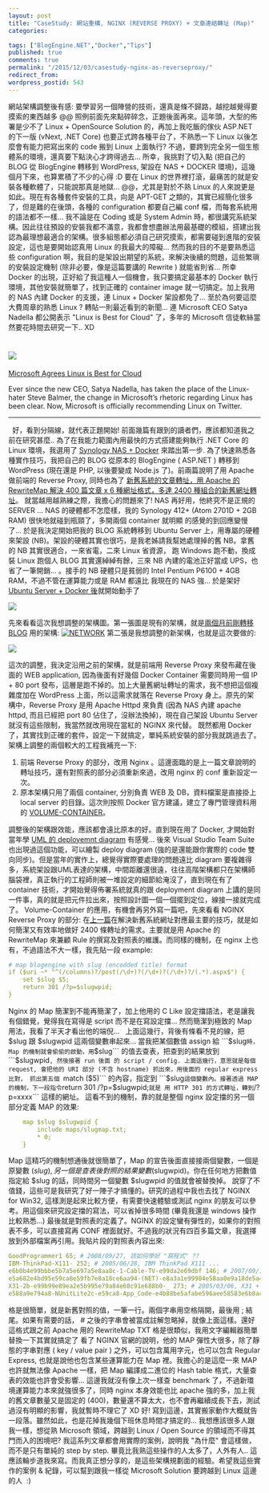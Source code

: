 ```yaml
---
layout: post
title: "CaseStudy: 網站重構, NGINX (REVERSE PROXY) + 文章連結轉址 (Map)"
categories:

tags: ["BlogEngine.NET","Docker","Tips"]
published: true
comments: true
permalink: "/2015/12/03/casestudy-nginx-as-reverseproxy/"
redirect_from:
wordpress_postid: 543
---
```

網站架構調整後有感: 要學習另一個陣營的技術，還真是條不歸路，越挖越覺得要摸索的東西越多 @@ 照例前面先來點碎碎念，正題後面再來。這年頭，大型的佈署是少不了 Linux + OpenSource Solution 的，再加上我吃飯的傢伙 ASP.NET 的下一版 (vNext, .NET Core) 也要正式跨各種平台了，不熟悉一下 Linux 以後怎麼會有能力把寫出來的 code 搬到 Linux 上面執行? 不過，要跨到完全另一個生態體系的環境，還真要下點決心才跨得過去... 所幸，我挑對了切入點 (把自己的 BLOG 從 BlogEngine 轉移到 WordPress, 架設在 NAS + DOCKER 環境)，這幾個月下來，也算累積了不少的心得 :D 要在 Linux 的世界裡打滾，最痛苦的就是安裝各種軟體了，只能說那真是地獄... @@，尤其是對於不熟 Linux 的人來說更是如此。現在有各種套件安裝的工具，向是 APT-GET 之類的，其實已經簡化很多了，但是難的在後頭，各種的 configuration 都要自己編 conf 檔，而每套系統用的語法都不一樣... 我不論是在 Coding 或是 System Admin 時，都很講究系統架構。因此往往預設的安裝我都不滿意，我都會想盡辦法用最基礎的模組，搭建出我認為最理想最適合的架構。很多組態都必須自己研究摸索，都需要碰到進階的安裝設定，這也是要開始認真用 Linux 的我最大的障礙... 然而我的目的不是要熟悉這些 configuration 啊，我目的是架設出期望的系統，來解決後續的問題，這些繁瑣的安裝設定機制 (除非必要，像是這篇要講的 Rewrite ) 就能省則省... 所幸 Docker 的出現，正好給了我這種人一個機會，我只要搞定最基本的 Docker 執行環境，其他安裝就簡單了，找到正確的 container image 就一切搞定。加上我用的 NAS 內建 Docker 的支援，連 Linux + Docker 架設都免了... 至於為何要這麼大費周章的熟悉 Linux ? 轉貼一則最近看到的新聞... 連 Microsoft CEO Satya Nadella 都公開表示 "Linux is Best for Cloud" 了，多年的 Microsoft 信徒軟絲當然要花時間去研究一下.. XD

# ![](/wp-content/uploads/2015/11/microsoft_loves_linux-300x199.jpg)  
[Microsoft Agrees Linux is Best for Cloud](http://technochords.com/microsoft-agrees-linux-is-best-for-cloud/)

Ever since the new CEO, Satya Nadella, has taken the place of the Linux-hater Steve Balmer, the change in Microsoft’s rhetoric regarding Linux has been clear.<span id="more-833"></span> Now, Microsoft is officially recommending Linux on Twitter.

* * *

  好，看到分隔線，就代表正題開始! 前面幾篇有跟到的讀者們，應該都知道我之前在研究甚麼.. 為了在我能力範圍內用最快的方式搭建能夠執行 .NET Core 的 Linux 環境，我選用了 
[Synology NAS + Docker](/2015/10/13/docker-%e5%88%9d%e9%ab%94%e9%a9%97-synology-dsm-%e4%b8%8a%e9%9d%a2%e6%9e%b6%e8%a8%ad-wordpress-redmine-reverse-proxy/) 
來踏出第一步. 為了快速熟悉各種實作技巧，我把自己的 BLOG 從原本的 BlogEngine ( ASP.NET ) 轉移到 WordPress (現在還是 PHP, 以後要變成 Node.js 了)。前兩篇說明了用 Apache 做前端的 Reverse Proxy, 同時也為了
[新舊系統的文章轉址，用 Apache 的 RewriteMap 解決 400 篇文章 x 6 種網址格式，多達 2400 種組合的新舊網址轉址](/2015/11/06/apache-rewritemap-urlmapping-case-study/)。
就當越用越熟練之際，我擔心的問題來了! NAS 再好用，他終究不是正規的 SERVER ... NAS 的硬體都不怎麼樣，我的 Synology 412+ (Atom 2701D + 2GB RAM) 很快地就碰到瓶頸了，多開兩個 container 就明顯
的感覺的到回應變慢了... 於是我決定開始把我的 BLOG 系統轉移到 Ubuntu Server 上，用專屬的硬體來架設 (NB)。架設的硬體其實也很巧，是我老姊請我幫她處理掉的舊 NB。拿舊的 NB 其實很適合，一來省電，二來 Linux 省資源，
跑 Windows 跑不動，換成裝 Linux 跑個人 BLOG 其實還綽綽有餘，三來 NB 內建的電池正好當成 UPS，也省了一筆開銷... 。接手的 NB 硬體只是貧弱的 Intel Pentium P6100 + 4GB RAM，不過不管在運算能力或是 RAM 都遠比
我現在的 NAS 強... 於是架好 
[Ubuntu Server + Docker 後](/2015/10/24/%e7%b5%82%e6%96%bc%e6%90%9e%e5%ae%9a-ubuntu-server-15-10/)就開始動手了

![](http://columns.chicken-house.net/wp-content/uploads/2015/12/img_5660723bd1e09.png)

先來看看這次我想調整的架構圖。第一張圖是現有的架構，就是[兩個月前剛轉移 BLOG](http://columns.chicken-house.net/2015/10/13/docker-%e5%88%9d%e9%ab%94%e9%a9%97-synology-dsm-%e4%b8%8a%e9%9d%a2%e6%9e%b6%e8%a8%ad-wordpress-redmine-reverse-proxy/) 用的架構: [![NETWORK](/wp-content/uploads/2015/10/NETWORK.png)](/wp-content/uploads/2015/10/NETWORK.png) 第二張是我想調整的新架構，也就是這次要做的:

![](http://columns.chicken-house.net/wp-content/uploads/2015/12/img_56608a1da440e.png)

這次的調整，我決定沿用之前的架構，就是前端用 Reverse Proxy 來發布藏在後面的 WEB application, 因為後面有好幾個 Docker Container 需要同時用一個 IP + 80 port 發布，這層是跑不掉的。加上大量舊網址轉址的需求，我不想把這個複雜度加在 WordPress 上面，所以這需求就落在 Reverse Proxy 身上。原先的架構中，Reverse Proxy 是用 Apache Httpd 來負責 (因為 NAS 內建 apache httpd, 而且已經把 port 80 佔住了，沒辦法換掉)，現在自己架設 Ubuntu Server 就沒有這些限制，我當然就改用現在當紅的 NGINX 來代替。 既然都用 Docker 了，其實找到正確的套件，設定一下就搞定，單純系統安裝的部分我就跳過去了。架構上調整的兩個較大的工程我補充一下:

1.  前端 Reverse Proxy 的部分，改用 Nginx 。這邊面臨的是上一篇文章說明的轉址技巧，還有對照表的部分必須重新來過，改用 nginx 的 conf 重新設定一次。
2.  原本架構只用了兩個 container, 分別負責 WEB 及 DB，資料檔案是直接掛上 local server 的目錄。這次則按照 Docker 官方建議，建立了專門管理資料用的 [VOLUME-CONTAINER](https://docs.docker.com/engine/userguide/dockervolumes/)。

調整後的架構跟效能，應該都會遠比原本的好。直到現在用了 Docker, 才開始對當年學 [UML 的 deployemnt diagram](https://en.wikipedia.org/wiki/Deployment_diagram) 有感覺... 後來 Visual Studio Team Suite 也出現過這個功能，可以繪製 deploy diagram (強的是還能跟你實際的 code 雙向同步)。但是當年的實作上，總覺得實際要處理的問題遠比 diagram 要複雜得多，系統架設跟UML表達的架構，中間距離還很遠，往往高階架構都只在架構師腦袋裡，真正執行的工程師則被一堆設定的細節給淹沒了，直到現在有了 container 技術，才開始覺得佈署系統就真的跟 deployment diagram 上講的是同一件事，真的就是把元件拉出來，按照設計圖一個一個擺到定位，線接一接就完成了。 Volume-Container 的應用，有機會再另外寫一篇吧，先來看看 NGINX Reverse Proxy 的部分: 在[上一篇](http://columns.chicken-house.net/2015/11/06/apache-rewritemap-urlmapping-case-study/)在解決新舊系統網址對應最主要的技巧，就是如何簡潔又有效率地做好 2400 條轉址的需求。主要就是用 Apache 的 RewriteMap 來兼顧 Rule 的撰寫及對照表的維護。而同樣的機制，在 nginx 上也有，不過語法不大一樣，我先貼一段 example:

```yml
# map blogengine with slug (encodded title) format
if ($uri ~* "^(/columns)?/post(/\d+)?(/\d+)?(/\d+)?/(.*).aspx$") {
    set $slug $5;
    return 301 /?p=$slugwpid;
}
```

Nginx 的 Map 簡潔到不能再簡潔了，加上他用的 C Like 設定擋語法，老是讓我有個錯覺，覺得我在寫得是 script 而不是在寫設定擋...
然而簡潔到極致的 Map 用法，我看了半天才看出他的端倪...   上面這幾行，背後有條看不見的線，把 $slug 跟 $slugwpid 這兩個變數串起來...
當我把某個數值 assign 給 ```$slug``` 時，Map 的機制就會偷偷的啟動，用 ```$slug``` 的值去查表，把查到的結果放到 ```$slugwpid```, 然後接著 run 後面
的 script / config. 上面這幾行，意思就是每個 request, 會把他的 URI 部分 (不含 hostname) 抓出來，用後面的 regular express 比對，
抓出第五個 ```match ($5)``` 的內容，指定到 ```$slug``` 這個變數內。接著透過 MAP 的機制，下一段指令 ```return 301 /?p=$slugwpid;``` 就是
用 HTTP 301 的方式轉址，轉到 ```/?p=xxxx``` 這樣的網址。 這看不到的機制，靠的就是整個 nginx 設定擋的另一個部分定義 MAP 的效果:

```yml
    map $slug $slugwpid {
        include maps/slugmap.txt;
        * 0;
    }
```
Map 這精巧的機制想通後就很簡單了，Map 的宣告後面直接接兩個變數，一個是原變數 ($slug), 另一個是查表後對照的結果變數 ($slugwpid)。你在任何地方把數值指定給 $slug 的話，同時間另一個變數 $slugwpid 的值就會被替換掉。 說穿了不值錢，這些可是我研究了好一陣子才搞懂的。研究的過程中我也去找了 NGINX for Win32, 這樣測是起來比較方便，有需要快速體驗或測試 nginx 的朋友可以參考。用這個來研究設定擋的寫法，可以省掉很多時間 (畢竟我還是 windows 操作比較熟悉...) 最後就是對照表的定義了。NGINX 的設定蠻有彈性的，如果你的對照表不多，可以直接寫再 CONF 裡面就好。不過我的狀況有四百多篇文章，我選擇放到外部檔案再引用。我貼片段的對照表內容出來:

```yml
GoodProgrammer1 65; # 2008/09/27, 該如何學好 "寫程式" ??
IBM-ThinkPad-X111- 252; # 2005/06/28, IBM ThinkPad X111 ...
e6b0b4e99bbbe5b7a5e697a5e8aa8c-1-Cable-TV-e99da2e69dbf 146; # 2007/09/12, 水電工日誌 1\. Cable TV 面板
e5a682e4bd95e59ca8e59fb7e8a18ce6aa94-(NET)-e8a3a1e99984e58aa0e9a18de5a496e79a84e8b387e69699 180; # 2007/02/28, 如何在執行檔 (.NET) 裡附加額外的資料?
X31-2b-e99b99e89ea2e5b995e79a84e68c91e688b0-_ 273; # 2005/03/06, X31 + 雙螢幕的挑戰 @_@
e588a9e794a8-NUnitLite2c-e59ca8-App_Code-e4b88be5afabe596aee58583e6b8ace8a9a6 215; # 2006/10/29, 利用 NUnitLite, 在 App_Code 下寫單元測試
```

格是很簡單，就是新舊對照的值，一筆一行。兩個字串用空格隔開，最後用 ; 結尾。如果有需要的話， # 之後的字串會被當成註解忽略掉，就像上面這樣。還好這格式跟之前 Apache 用的 RewriteMap TXT 格是很類似，我用文字編輯器簡單替換一下其實就搞定了 看了 NGINX 官網的說明，他的 MAP 彈性大很多，除了靜態的字串對應 ( key / value pair ) 之外，可以包含萬用字元，也可以包含 Regular Express, 也就是說他也包含某些運算能力在 Map 裡。我擔心的是這麼一來 MAP 也許就無法像 Apache 一樣，把 Map 編譯成二進位的 Hash table 格式，大量查表的效能也許會受影響... 這邊我就沒有像上次一樣查 benchmark 了，不過新環境運算能力本來就強很多了，同時 nginx 本身效能也比 apache 強的多，加上我的舊文章數量又是固定的 (400)，數量還不算太大，也不會再繼續成長下去，測試過沒有明顯的影響，我就暫時不理它了 XD 好! 寫到這邊，其實搬家動作大概就告一段落。雖然如此，也是花掉我幾個下班休息時間才搞定的... 我想應該很多人跟我一樣，想從熟 Microsoft 領域，跨越到 Linux / Open Source 的領域而不得其門而入的困境吧? 我這系列文章都會用實際的案例，說明我 "為什麼" 會這樣做，而不是只有單純的 step by step. 畢竟比我熟這些操作的人太多了，人外有人.. 這應該輪步道我來寫。而我真正想分享的，是這些架構規劃面的經驗。希望我這些實作的案例 & 紀錄，可以幫到跟我一樣從 Microsoft Solution 要跨越到 Linux 這邊的人  :)